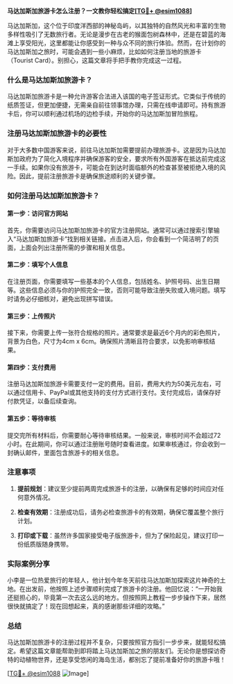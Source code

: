 **马达加斯加旅游卡怎么注册？一文教你轻松搞定[[TG💪+ @esim1088](https://t.me/s/esim1088)]**

马达加斯加，这个位于印度洋西部的神秘岛屿，以其独特的自然风光和丰富的生物多样性吸引了无数旅行者。无论是漫步在古老的猴面包树森林中，还是在碧蓝的海滩上享受阳光，这里都能让你感受到一种与众不同的旅行体验。然而，在计划你的马达加斯加之旅时，可能会遇到一些小麻烦，比如如何注册当地的旅游卡（Tourist Card）。别担心，这篇文章将手把手教你完成这一过程。

### 什么是马达加斯加旅游卡？

马达加斯加旅游卡是一种允许游客合法进入该国的电子签证形式。它类似于传统的纸质签证，但更加便捷，无需亲自前往领事馆办理，只需在线申请即可。持有旅游卡后，你可以顺利通过机场的边检手续，开始你的马达加斯加冒险旅程。

### 注册马达加斯加旅游卡的必要性

对于大多数中国游客来说，前往马达加斯加需要提前办理旅游卡。这是因为马达加斯加政府为了简化入境程序并确保游客的安全，要求所有外国游客在抵达前完成这一手续。如果你没有旅游卡，可能会在到达时面临额外的检查甚至被拒绝入境的风险。因此，提前注册旅游卡是确保旅途顺利的关键步骤。

### 如何注册马达加斯加旅游卡？

#### 第一步：访问官方网站

首先，你需要访问马达加斯加旅游卡的官方注册网站。通常可以通过搜索引擎输入“马达加斯加旅游卡”找到相关链接。点击进入后，你会看到一个简洁明了的页面，上面会列出注册所需的步骤和相关信息。

#### 第二步：填写个人信息

在注册页面，你需要填写一些基本的个人信息，包括姓名、护照号码、出生日期等。这些信息必须与你的护照完全一致，否则可能导致注册失败或入境问题。填写时请务必仔细核对，避免出现拼写错误。

#### 第三步：上传照片

接下来，你需要上传一张符合规格的照片。通常要求是最近6个月内的彩色照片，背景为白色，尺寸为4cm x 6cm。确保照片清晰且符合要求，以免影响审核结果。

#### 第四步：支付费用

注册马达加斯加旅游卡需要支付一定的费用。目前，费用大约为50美元左右，可以通过信用卡、PayPal或其他支持的支付方式进行支付。支付完成后，请保存好付款凭证，以备后续查询。

#### 第五步：等待审核

提交完所有材料后，你需要耐心等待审核结果。一般来说，审核时间不会超过72小时。在此期间，你可以通过注册账号随时查看进度。如果审核通过，你会收到一封确认邮件，里面包含旅游卡的相关信息。

### 注意事项

1. **提前规划**：建议至少提前两周完成旅游卡的注册，以确保有足够的时间应对任何意外情况。
   
2. **检查有效期**：注册成功后，请务必检查旅游卡的有效期，确保它覆盖整个旅行计划。

3. **打印或下载**：虽然许多国家接受电子版旅游卡，但为了保险起见，建议打印一份纸质版随身携带。

### 实际案例分享

小李是一位热爱旅行的年轻人，他计划今年冬天前往马达加斯加探索这片神奇的土地。在出发前，他按照上述步骤顺利完成了旅游卡的注册。他回忆说：“一开始我还挺担心的，毕竟第一次去这么远的地方。但按照网上教程一步步操作下来，居然很快就搞定了！现在回想起来，真的感谢那些详细的攻略。”

### 总结

马达加斯加旅游卡的注册过程并不复杂，只要按照官方指引一步步来，就能轻松搞定。希望这篇文章能帮助到即将踏上马达加斯加之旅的朋友们。无论你是想探访奇特的动植物世界，还是享受悠闲的海岛生活，都别忘了提前准备好你的旅游卡哦！

[[TG💪+ @esim1088](https://t.me/s/esim1088) ![Image](https://i.postimg.cc/4NQfJmqS/Snipaste-2025-05-13-00-14-12.png)]